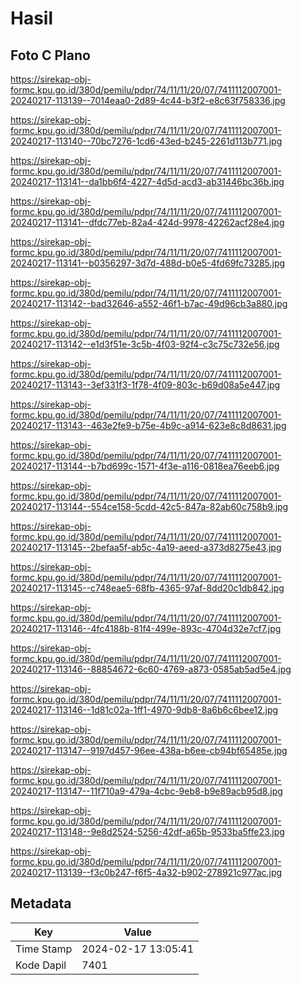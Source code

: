 # Hasil

## Foto C Plano

https://sirekap-obj-formc.kpu.go.id/380d/pemilu/pdpr/74/11/11/20/07/7411112007001-20240217-113139--7014eaa0-2d89-4c44-b3f2-e8c63f758336.jpg

https://sirekap-obj-formc.kpu.go.id/380d/pemilu/pdpr/74/11/11/20/07/7411112007001-20240217-113140--70bc7276-1cd6-43ed-b245-2261d113b771.jpg

https://sirekap-obj-formc.kpu.go.id/380d/pemilu/pdpr/74/11/11/20/07/7411112007001-20240217-113141--da1bb6f4-4227-4d5d-acd3-ab31446bc36b.jpg

https://sirekap-obj-formc.kpu.go.id/380d/pemilu/pdpr/74/11/11/20/07/7411112007001-20240217-113141--dfdc77eb-82a4-424d-9978-42262acf28e4.jpg

https://sirekap-obj-formc.kpu.go.id/380d/pemilu/pdpr/74/11/11/20/07/7411112007001-20240217-113141--b0356297-3d7d-488d-b0e5-4fd69fc73285.jpg

https://sirekap-obj-formc.kpu.go.id/380d/pemilu/pdpr/74/11/11/20/07/7411112007001-20240217-113142--bad32646-a552-46f1-b7ac-49d96cb3a880.jpg

https://sirekap-obj-formc.kpu.go.id/380d/pemilu/pdpr/74/11/11/20/07/7411112007001-20240217-113142--e1d3f51e-3c5b-4f03-92f4-c3c75c732e56.jpg

https://sirekap-obj-formc.kpu.go.id/380d/pemilu/pdpr/74/11/11/20/07/7411112007001-20240217-113143--3ef331f3-1f78-4f09-803c-b69d08a5e447.jpg

https://sirekap-obj-formc.kpu.go.id/380d/pemilu/pdpr/74/11/11/20/07/7411112007001-20240217-113143--463e2fe9-b75e-4b9c-a914-623e8c8d8631.jpg

https://sirekap-obj-formc.kpu.go.id/380d/pemilu/pdpr/74/11/11/20/07/7411112007001-20240217-113144--b7bd699c-1571-4f3e-a116-0818ea76eeb6.jpg

https://sirekap-obj-formc.kpu.go.id/380d/pemilu/pdpr/74/11/11/20/07/7411112007001-20240217-113144--554ce158-5cdd-42c5-847a-82ab60c758b9.jpg

https://sirekap-obj-formc.kpu.go.id/380d/pemilu/pdpr/74/11/11/20/07/7411112007001-20240217-113145--2befaa5f-ab5c-4a19-aeed-a373d8275e43.jpg

https://sirekap-obj-formc.kpu.go.id/380d/pemilu/pdpr/74/11/11/20/07/7411112007001-20240217-113145--c748eae5-68fb-4365-97af-8dd20c1db842.jpg

https://sirekap-obj-formc.kpu.go.id/380d/pemilu/pdpr/74/11/11/20/07/7411112007001-20240217-113146--4fc4188b-81f4-499e-893c-4704d32e7cf7.jpg

https://sirekap-obj-formc.kpu.go.id/380d/pemilu/pdpr/74/11/11/20/07/7411112007001-20240217-113146--88854672-6c60-4769-a873-0585ab5ad5e4.jpg

https://sirekap-obj-formc.kpu.go.id/380d/pemilu/pdpr/74/11/11/20/07/7411112007001-20240217-113146--1d81c02a-1ff1-4970-9db8-8a6b6c6bee12.jpg

https://sirekap-obj-formc.kpu.go.id/380d/pemilu/pdpr/74/11/11/20/07/7411112007001-20240217-113147--9197d457-96ee-438a-b6ee-cb94bf65485e.jpg

https://sirekap-obj-formc.kpu.go.id/380d/pemilu/pdpr/74/11/11/20/07/7411112007001-20240217-113147--11f710a9-479a-4cbc-9eb8-b9e89acb95d8.jpg

https://sirekap-obj-formc.kpu.go.id/380d/pemilu/pdpr/74/11/11/20/07/7411112007001-20240217-113148--9e8d2524-5256-42df-a65b-9533ba5ffe23.jpg

https://sirekap-obj-formc.kpu.go.id/380d/pemilu/pdpr/74/11/11/20/07/7411112007001-20240217-113139--f3c0b247-f6f5-4a32-b902-278921c977ac.jpg


## Metadata

| Key        | Value               |
| ---------- | ------------------- |
| Time Stamp | 2024-02-17 13:05:41 |
| Kode Dapil | 7401                |



